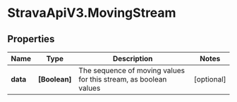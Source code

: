 # StravaApiV3.MovingStream

## Properties
Name | Type | Description | Notes
------------ | ------------- | ------------- | -------------
**data** | **[Boolean]** | The sequence of moving values for this stream, as boolean values | [optional] 


